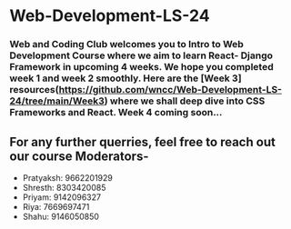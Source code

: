 # Web-Development-LS-24

### Web and Coding Club welcomes you to Intro to Web Development Course where we aim to learn React- Django Framework in upcoming 4 weeks. We hope you completed week 1 and week 2 smoothly. Here are the [Week 3] resources(https://github.com/wncc/Web-Development-LS-24/tree/main/Week3) where we shall deep dive into CSS Frameworks and React. Week 4 coming soon...
## For any further querries, feel free to reach out our course Moderators-

* Pratyaksh: 9662201929
* Shresth: 8303420085
* Priyam: 9142096327
* Riya: 7669697471
* Shahu: 9146050850
